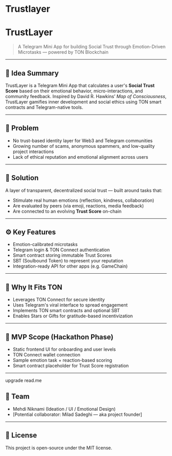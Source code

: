 # Trustlayer
# TrustLayer

> A Telegram Mini App for building Social Trust through Emotion-Driven Microtasks — powered by TON Blockchain

---

## 🧠 Idea Summary

TrustLayer is a Telegram Mini App that calculates a user's **Social Trust Score** based on their emotional behavior, micro-interactions, and community feedback. Inspired by David R. Hawkins’ *Map of Consciousness*, TrustLayer gamifies inner development and social ethics using TON smart contracts and Telegram-native tools.

---

## 🎯 Problem

- No trust-based identity layer for Web3 and Telegram communities
- Growing number of scams, anonymous spammers, and low-quality project interactions
- Lack of ethical reputation and emotional alignment across users

---

## 🌈 Solution

A layer of transparent, decentralized social trust — built around tasks that:
- Stimulate real human emotions (reflection, kindness, collaboration)
- Are evaluated by peers (via emoji, reactions, media feedback)
- Are connected to an evolving **Trust Score** on-chain

---

## ⚙️ Key Features

- Emotion-calibrated microtasks
- Telegram login & TON Connect authentication
- Smart contract storing immutable Trust Scores
- SBT (Soulbound Token) to represent your reputation
- Integration-ready API for other apps (e.g. GameChain)

---

## 🧩 Why It Fits TON

- Leverages TON Connect for secure identity
- Uses Telegram's viral interface to spread engagement
- Implements TON smart contracts and optional SBT
- Enables Stars or Gifts for gratitude-based incentivization

---

## 🚧 MVP Scope (Hackathon Phase)

- Static frontend UI for onboarding and user levels
- TON Connect wallet connection
- Sample emotion task + reaction-based scoring
- Smart contract placeholder for Trust Score registration

---
upgrade read.me


## 🤝 Team

- Mehdi Niknami (Ideation / UI / Emotional Design)
- [Potential collaborator: Milad Sadeghi — aka project founder]

---

## 🔗 License

This project is open-source under the MIT license.
